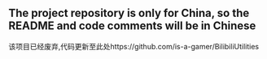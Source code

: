 The project repository is only for China, so the README and code comments will be in Chinese
---

该项目已经废弃,代码更新至此处https://github.com/is-a-gamer/BilibiliUtilities